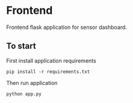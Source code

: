 # Frontend
Frontend flask application for sensor dashboard.

## To start

First install application requirements
```commandline
pip install -r requirements.txt
```

Then run application
```commandline
python app.py
```